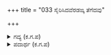 +++
title = "033 ಸೈರಿಸಿದವೆರಡಙ್ಕ ತೆಗೆದವು"

+++

<details><summary>ಗದ್ಯ (ಕ.ಗ.ಪ) </summary>

33. ಯುದ್ಧದ ಎರಡೂ ಪಕ್ಷಗಳಾದ ಭೀಮ ದುರ್ಯೋಧನರು ಸ್ವಲ್ಪಕಾಲ ವಿಶ್ರಾಂತಿ ಪಡೆದು ಸಮಾಧಾನಗೊಳ್ಳಲು ಸ್ವಲ್ಪದೂರಕ್ಕೆ ಹೋದರು. ದುರುದುರನೆ ಸುರಿಯುತ್ತಿರುವ ರಕ್ತದ ಪ್ರವಾಹವನ್ನು ತೊಳೆದು ಒರೆಸಿ, ಶ್ರೀಗಂಧದ ಲೇಪನವನ್ನು ಹಚ್ಚಿದರು. ವೀರರ ಆಯಾಸವು ಹೋಗಲು, ಕರ್ಪೂರ ವೀಳೆಯಗಳನ್ನು ಹಾಕಿಕೊಂಡು ಪುನಃ ಮಹಾ ಆರ್ಭಟದ ನಾದದಿಂದ ಸುಭಟರಿಬ್ಬರೂ ಗದೆಯನ್ನು ತೂಗುತ್ತಾ ಎದ್ದರು. (ಯುದ್ಧಕ್ಕೆ ಸಿದ್ಧರಾದರು)
</details>

<details><summary>ಪದಾರ್ಥ (ಕ.ಗ.ಪ) </summary>

ಸೈರಿಸು-ಸಮಾಧಾನಿಸು, ಯುದ್ಧವನ್ನು ನಿಲ್ಲಿಸು, ತೆಗೆದವು-ಹಿಂದೆಗೆದವು, ದೂರಕ್ಕೆ ಹೋದರು, ದುರುದುರಿಪ-ಸುರಿಯುತ್ತಿರುವ, ಸಿರಿಖಂಡ-ಶ್ರೀಗಂಧ, ಕರ್ದಮ-ಲೇಪನ, ಕೆಸರು, ಧೂಪ.
</details>
